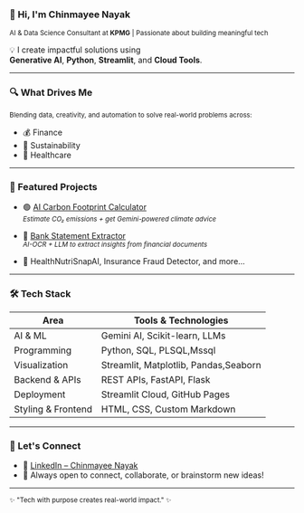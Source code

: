 ### 👋 Hi, I'm Chinmayee Nayak

<sub>AI & Data Science Consultant at <b>KPMG</b> | Passionate about building meaningful tech</sub>  

💡 I create impactful solutions using  
**Generative AI**, **Python**, **Streamlit**, and **Cloud Tools**.

---

### 🔍 What Drives Me

<sub>Blending data, creativity, and automation to solve real-world problems across:</sub>  
- 💰 Finance  
- 🌱 Sustainability  
- 🏥 Healthcare  

---

### 🚀 Featured Projects

- 🟢 [AI Carbon Footprint Calculator](https://carbon-app.streamlit.app)  
  <sub><i>Estimate CO₂ emissions + get Gemini-powered climate advice</i></sub>

- 🧾 [Bank Statement Extractor](https://github.com/chinmayeegithubid/BankStatement-Extractor)  
  <sub><i>AI-OCR + LLM to extract insights from financial documents</i></sub>

- 🥗 HealthNutriSnapAI, Insurance Fraud Detector, and more...

---

### 🛠️ Tech Stack

| Area             | Tools & Technologies                     |
|------------------|-------------------------------------------|
| AI & ML          | Gemini AI, Scikit-learn, LLMs             |
| Programming      | Python, SQL, PLSQL,Mssql                       |
| Visualization    | Streamlit, Matplotlib, Pandas,Seaborn             |
| Backend & APIs   | REST APIs, FastAPI, Flask                 |
| Deployment       | Streamlit Cloud, GitHub Pages             |
| Styling & Frontend | HTML, CSS, Custom Markdown              |

---

### 🤝 Let's Connect

- 🔗 [LinkedIn – Chinmayee Nayak](https://www.linkedin.com/in/chinmayee-n-134388187/)
- 💬 Always open to connect, collaborate, or brainstorm new ideas!

---

<sub>✨ "Tech with purpose creates real-world impact." ✨</sub>
